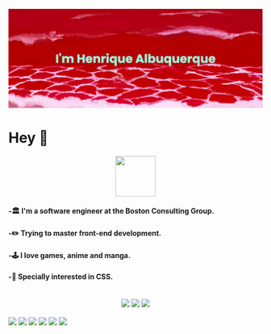 [![MasterHead](https://raw.githubusercontent.com/albuquerqueFS/albuquerqueFS/main/banner.png)](https://github.com/albuquerqueFS)
# Hey 👋

<div align="center">
<a href="https://www.linkedin.com/in/albuquerquefs/" target="_blank"><img align="center" src="https://img.icons8.com/bubbles/344/linkedin.png" alt="" height="80" width="80" /></a>
</div>

#### -🏛️ I'm a software engineer at the Boston Consulting Group.
#### -✏️ Trying to master front-end development.
#### -🕹️ I love games, anime and manga.
#### -🎨 Specially interested in CSS. 
<br>

<div align="center"> 
  <img style="height: 180px" src="http://github-readme-streak-stats.herokuapp.com?user=albuquerqueFS&theme=solarized-light">
  <img style="height: 180px" src="https://github-readme-stats.vercel.app/api?username=albuquerquefs&theme=solarized-light">
  <img style="height: 180px" src="https://github-readme-stats.vercel.app/api/top-langs/?username=albuquerquefs&theme=solarized-light&layout=compact">
</div>
<br>
<div style="display: inline">
  <img height="50" src="https://cdn.jsdelivr.net/gh/devicons/devicon/icons/angularjs/angularjs-original.svg" />
  <img height="50" src="https://cdn.jsdelivr.net/gh/devicons/devicon/icons/nodejs/nodejs-original.svg" />
  <img height="50" src="https://cdn.jsdelivr.net/gh/devicons/devicon/icons/typescript/typescript-original.svg" />
  <img height="50" src="https://cdn.jsdelivr.net/gh/devicons/devicon/icons/figma/figma-original.svg" />
  <img height="50" src="https://cdn.jsdelivr.net/gh/devicons/devicon/icons/dotnetcore/dotnetcore-original.svg" />
  <img height="50" src="https://cdn.jsdelivr.net/gh/devicons/devicon/icons/jenkins/jenkins-original.svg" />
</div>
